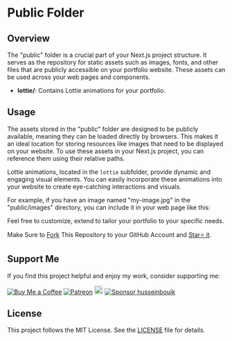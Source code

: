 # Public Folder

## Overview

The "public" folder is a crucial part of your Next.js project structure. It serves as the repository for static assets such as images, fonts, and other files that are publicly accessible on your portfolio website. These assets can be used across your web pages and components.

- **lottie/**: Contains Lottie animations for your portfolio.

## Usage

The assets stored in the "public" folder are designed to be publicly available, meaning they can be loaded directly by browsers. This makes it an ideal location for storing resources like images that need to be displayed on your website. To use these assets in your Next.js project, you can reference them using their relative paths.

Lottie animations, located in the `lottie` subfolder, provide dynamic and engaging visual elements. You can easily incorporate these animations into your website to create eye-catching interactions and visuals.

For example, if you have an image named "my-image.jpg" in the "public/images" directory, you can include it in your web page like this:


Feel free to customize, extend to tailor your portfolio to your specific needs. 

Make Sure to [Fork](https://github.com/husseinbouik/portfolio/fork) This Repository to your GitHub Account and [Star⭐ it](https://github.com/husseinbouik/portfolio/stargazers).

## Support Me

If you find this project helpful and enjoy my work, consider supporting me:

[![Buy Me a Coffee](https://img.shields.io/badge/Buy%20Me%20a%20Coffee-Donate-orange?logo=buy-me-a-coffee&s=20)](https://www.buymeacoffee.com/husseinbouik)
[![Patreon](https://img.shields.io/badge/Patreon-Support-red?logo=patreon&s=20)](https://www.patreon.com/hussein_bouik)
<a href="https://ko-fi.com/husseinbouik"><img src="https://ko-fi.com/img/githubbutton_sm.svg" alt="Ko-fi" height="20"></a>
[![Sponsor husseinbouik](https://img.shields.io/badge/Sponsor-hussein-bouik-brightgreen?logo=github)](https://github.com/sponsors/husseinbouik)

## License

This project follows the MIT License. See the [LICENSE](../LICENSE.md) file for details.
